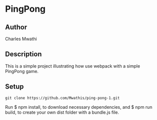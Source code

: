 # PingPong

## Author
Charles Mwathi

## Description
This is a simple project illustrating how use webpack with a simple PingPong game.

## Setup
```
git clone https://github.com/Mwathis/ping-pong-1.git
```
Run $ npm install, to download necessary dependencies, and $ npm run build, to create your own dist folder with a bundle.js file.
